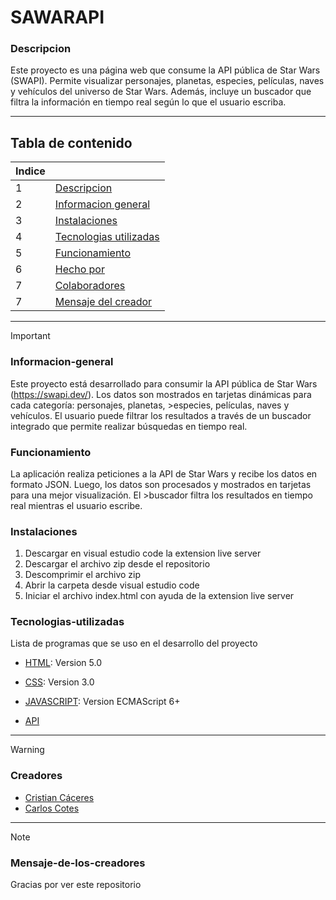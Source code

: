# SAWARAPI

### Descripcion
Este proyecto es una página web que consume la API pública de Star Wars (SWAPI). Permite visualizar personajes, planetas, especies, películas, naves y vehículos del universo de Star Wars. Además, incluye un buscador que filtra la información en tiempo real según lo que el usuario escriba.
***
## Tabla de contenido
| Indice |  |
|--|--|
| 1 | [Descripcion](#Descripcion) |
| 2 | [Informacion general](#Informacion-general)|
| 3 | [Instalaciones](#Instalaciones) |
| 4 | [Tecnologias utilizadas](#Tecnologias-utilizadas) |
| 5 | [Funcionamiento](#Funcionamiento)|
| 6 | [Hecho por](#Hecho-por)|
| 7 | [Colaboradores](#Colaboradores)|
| 7 | [Mensaje del creador](#Mensaje-del-creador)|

***
> [!IMPORTANT]  
>
>### Informacion-general
>Este proyecto está desarrollado para consumir la API pública de Star Wars (https://swapi.dev/). Los datos son mostrados en tarjetas dinámicas para cada categoría: personajes, planetas, >especies, películas, naves y vehículos. El usuario puede filtrar los resultados a través de un buscador integrado que permite realizar búsquedas en tiempo real.
>
>### Funcionamiento
>La aplicación realiza peticiones a la API de Star Wars y recibe los datos en formato JSON. Luego, los datos son procesados y mostrados en tarjetas para una mejor visualización. El >buscador filtra los resultados en tiempo real mientras el usuario escribe.
>
>### Instalaciones 
>
>1. Descargar en visual estudio code la extension live server
>2. Descargar el archivo zip desde el repositorio
>3. Descomprimir el archivo zip
>4. Abrir la carpeta desde visual estudio code
>5. Iniciar el archivo index.html con ayuda de la extension live server
>
>### Tecnologias-utilizadas
>Lista de programas que se uso en el desarrollo del proyecto
>* [HTML](HTML): Version 5.0
>
>* [CSS](CSS): Version 3.0
>
>* [JAVASCRIPT](JS): Version ECMAScript 6+
>
>* [API](SWAPI)
>
***
> [!WARNING]  
> 
>### Creadores
>* [Cristian Cáceres](https://github.com/Cristian1412)
>* [Carlos Cotes](https://gist.github.com/CarlosCotes)
>
***
> [!NOTE]
>### Mensaje-de-los-creadores
>Gracias por ver este repositorio
